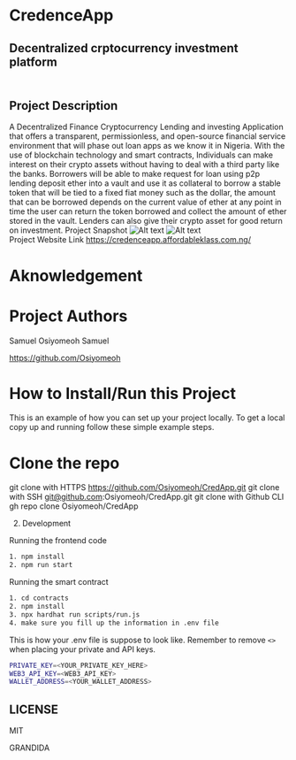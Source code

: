 # CredenceApp <br>
##  Decentralized crptocurrency investment platform <br> <br>

## Project Description <br>
A Decentralized Finance Cryptocurrency Lending and investing Application that offers a transparent, permissionless, and open-source financial service environment that will phase out loan apps as we know it in Nigeria. With the use of blockchain technology and smart contracts, Individuals can make interest on their crypto assets without having to deal with a third party like the banks.
Borrowers will be able to make request for loan using p2p lending deposit ether into a vault and use it as collateral to borrow a stable token that will be tied to a fixed fiat money such as the dollar, the amount that can be borrowed depends on the current value of ether at any point in time the user can return the token borrowed and collect the amount of ether stored in the vault. Lenders can also give their crypto asset for good return on investment.
Project Snapshot
![Alt text](https://drive.google.com/uc?export=view&id=1YFGoOqDHW4ZFLmPND92ZefKV0FxMG_h1 "Optional title")
![Alt text](https://drive.google.com/uc?export=view&id=1fRNLWJPWR5eoNcUtDFDmrCJ1Krh_Yhh7 "Optional title")<br>
Project Website Link
https://credenceapp.affordableklass.com.ng/ <br>

# Aknowledgement

# Project Authors
Samuel Osiyomeoh Samuel

https://github.com/Osiyomeoh <br>


# How to Install/Run this Project
This is an example of how you can set up your project locally. To get a local copy up and running follow these simple example steps.

# Clone the repo
git clone with HTTPS          https://github.com/Osiyomeoh/CredApp.git
git clone with SSH            git@github.com:Osiyomeoh/CredApp.git
git clone with Github CLI     gh repo clone Osiyomeoh/CredApp <br>

2. Development

Running the frontend code

```sh
1. npm install
2. npm run start
```

Running the smart contract

```sh
1. cd contracts
2. npm install
3. npx hardhat run scripts/run.js
4. make sure you fill up the information in .env file
```

This is how your .env file is suppose to look like. Remember to remove `<>` when placing your private and API keys.

```sh
PRIVATE_KEY=<YOUR_PRIVATE_KEY_HERE>
WEB3_API_KEY=<WEB3_API_KEY>
WALLET_ADDRESS=<YOUR_WALLET_ADDRESS>
```


## LICENSE <br>
<p>MIT </p>
<p>GRANDIDA</p>


